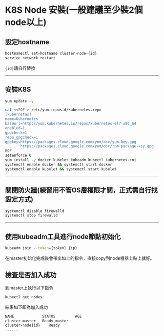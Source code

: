 # K8S Node 安裝(一般建議至少裝2個node以上)

## 設定hostname

```sh
hostnamectl set-hostname cluster-node-{id}
service network restart
```

`{id}`請自行替換

----

## 安裝K8S

```sh
yum update -y

cat <<EOF > /etc/yum.repos.d/kubernetes.repo
[kubernetes]
name=Kubernetes
baseurl=http://yum.kubernetes.io/repos/kubernetes-el7-x86_64
enabled=1
gpgcheck=1
repo_gpgcheck=1
gpgkey=https://packages.cloud.google.com/yum/doc/yum-key.gpg
       https://packages.cloud.google.com/yum/doc/rpm-package-key.gpg
EOF
setenforce 0
yum install -y docker kubelet kubeadm kubectl kubernetes-cni
systemctl enable docker && systemctl start docker
systemctl enable kubelet && systemctl start kubelet
```

---

## 關閉防火牆(練習用不管OS層權限才關，正式需自行找設定方式)

```sh
systemctl disable firewalld
systemctl stop firewalld
```

---

## 使用kubeadm工具進行node節點初始化

```sh
kubeadm join --token={token} {ip}
```

在master初始化完成後會帶出如上的指令，直接copy到node機器上貼上就好。

## 檢查是否加入成功

到master上執行以下指令

```sh
kubectl get nodes
```

結果如下即為加入成功
```sh
NAME             STATUS         AGE
cluster-master   Ready,master   
cluster-node{id}    Ready          
......
```
